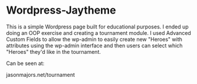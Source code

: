 # Wordpress-Jaytheme
This is a simple Wordpress page built for educational purposes. I ended up doing an OOP exercise and creating a tournament module. I used Advanced Custom Fields to allow the wp-admin to easily create new "Heroes" with attributes using the wp-admin interface and then users can select which "Heroes" they'd like in the tournament.

Can be seen at:

jasonmajors.net/tournament

